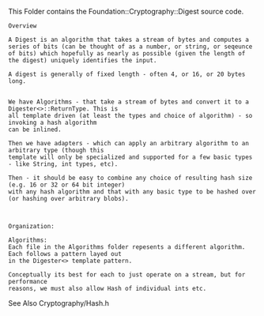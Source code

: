 This Folder contains the Foundation::Cryptography::Digest source code.

	Overview

	A Digest is an algorithm that takes a stream of bytes and computes a series of bits (can be thought of as a number, or string, or seqeunce
	of bits) which hopefully as nearly as possible (given the length of the digest) uniquely identifies the input.

	A digest is generally of fixed length - often 4, or 16, or 20 bytes long.


	We have Algorithms - that take a stream of bytes and convert it to a Digester<>::ReturnType. This is
	all template driven (at least the types and choice of algorithm) - so invoking a hash algorithm
	can be inlined.

	Then we have adapters - which can apply an arbitrary algorithm to an arbitrary type (though this
	template will only be specialized and supported for a few basic types - like String, int types, etc).

	Then - it should be easy to combine any choice of resulting hash size (e.g. 16 or 32 or 64 bit integer)
	with any hash algorithm and that with any basic type to be hashed over (or hashing over arbitrary blobs).



	Organization:

	Algorithms:
	Each file in the Algorithms folder repesents a different algorithm. Each follows a pattern layed out
	in the Digester<> template pattern.
	
	Conceptually its best for each to just operate on a stream, but for performance
	reasons, we must also allow Hash of individual ints etc.

See Also Cryptography/Hash.h